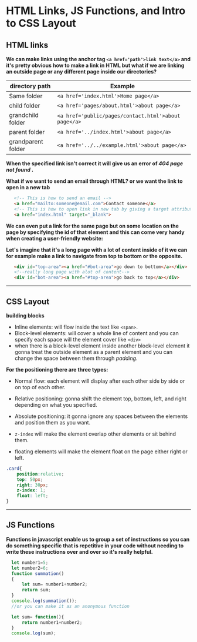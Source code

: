 # HTML Links, JS Functions, and Intro to CSS Layout

## HTML links

**We can make links using the anchor tag `<a href='path'>link text</a>` and it's pretty obvious how to make a link in HTML but what if we are linking an outside page or any different page inside our directories?**

|directory path      | Example                                             |
|--------------------|-----------------------------------------------------|
| Same folder        | `<a href='index.html'>Home page</a>`                |
| child folder       | `<a href='pages/about.html'>about page</a>`         |
| grandchild folder  | `<a href='public/pages/contact.html'>about page</a>`|
| parent folder      | `<a href='../index.html'>about page</a>`            |
| grandparent folder | `<a href='../../example.html'>about page</a>`       |


**When the specified link isn't correct it will give us an error of *404 page not found* .**

**What if we want to send an email through HTML? or we want the link to open in a new tab**

```html
   <!-- This is how to send an email -->
   <a href="mailto:someone@email.com">Contact someone</a>
   <!-- This is how to open link in new tab by giving a target attribute -->
   <a href="index.html" target="_blank">

```

**We can even put a link for the same page but on some location on the page by specifying the id of that element and this can come very handy when creating a user-friendly website:**

**Let's imagine that it's a long page with a lot of content inside of it we can for example make a link to navigate from top to bottom or the opposite.**

```html
   <div id="top-area"><a href="#bot-area">go down to bottom</a></div>
   <!--really long page with alot of content-->
   <div id="bot-area"><a href="#top-area">go back to top</a></div>
```

***

## CSS Layout

**building  blocks**
 - Inline elements: will flow inside the text like `<span>`.
 - Block-level elements: will cover a whole line of content and you can specify each space will the element cover like `<div>`
 - when there is a block-level element inside another block-level element it gonna treat the outside element as a parent element and you can change the space between them through *padding*.

 **For the positioning there are three types:**
 - Normal flow: each element will display after each other side by side or on top of each other.
 - Relative positioning: gonna shift the element top, bottom, left, and right depending on what you specified.
 - Absolute positioning: it gonna ignore any spaces between the elements and position them as you want.

 - `z-index` will make the element overlap other elements or sit behind them.
 - floating elements will make the element float on the page either right or left.
 ```css
 .card{
     position:relative;
     top: 50px;
     right: 30px;
     z-index: 1;
     float: left;
 }
 ```
***
## JS Functions

**Functions in javascript enable us to group a set of instructions so you can do something specific that is repetitive in your code without needing to write these instructions over and over so it's really helpful.**

```javascript 
  let number1=5;
  let number2=6;
  function summation()
  {
      let sum= number1+number2;
      return sum;
  }
  console.log(summation());
  //or you can make it as an anonymous function

  let sum= function(){
      return number1+number2;
  }
  console.log(sum);
```
